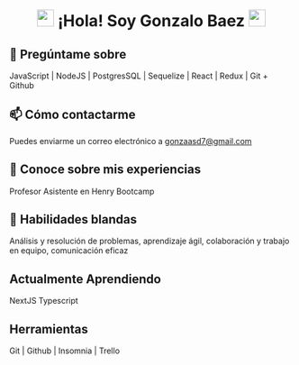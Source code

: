 <!-- Encabezado con animación -->
<h1 align="center">
  <img src="https://media.giphy.com/media/l0MYt5jPR6QX5pnqM/giphy.gif" width="30"> ¡Hola! Soy Gonzalo Baez <img src="https://media.giphy.com/media/l0MYt5jPR6QX5pnqM/giphy.gif" width="30">
</h1>


<!-- Sección de temas para preguntar -->
## 💬 Pregúntame sobre
JavaScript | NodeJS | PostgresSQL | Sequelize | React | Redux | Git + Github

<!-- Sección de cómo contactar -->
## 📫 Cómo contactarme
Puedes enviarme un correo electrónico a gonzaasd7@gmail.com

<!-- Sección de experiencia -->
## 📄 Conoce sobre mis experiencias
Profesor Asistente en Henry Bootcamp

<!-- Sección de habilidades -->
## 📄 Habilidades blandas
Análisis y resolución de problemas, aprendizaje ágil, colaboración y trabajo en equipo, comunicación eficaz

<!-- Sección de lenguajes y marcos -->
## Actualmente Aprendiendo 
NextJS Typescript 

<!-- Sección de software y herramientas -->
## Herramientas
  Git | Github | Insomnia | Trello
